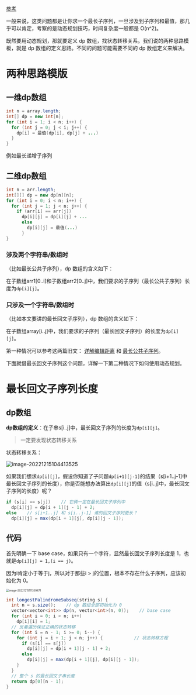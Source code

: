 [参考](https://blog.51cto.com/u_15127526/2689573)

一般来说，这类问题都是让你求一个最长子序列，一旦涉及到子序列和最值，那几乎可以肯定，考察的是动态规划技巧，时间复杂度一般都是 O(n^2)。

既然要用动态规划，那就要定义 dp 数组，找状态转移关系。我们说的两种思路模板，就是 dp 数组的定义思路。不同的问题可能需要不同的 dp 数组定义来解决。

# 两种思路模版

## 一维dp数组

```java
int n = array.length;
int[] dp = new int[n];
for (int i = 1; i < n; i++) {    
  for (int j = 0; j < i; j++) {        
    dp[i] = 最值(dp[i], dp[j] + ...)    
  }
}
```

例如最长递增子序列

## 二维dp数组

```java
int n = arr.length;
int[][] dp = new dp[n][n];
for (int i = 0; i < n; i++) {    
  for (int j = 1; j < n; j++) {        
    if (arr[i] == arr[j])             
      dp[i][j] = dp[i][j] + ...        
      else            
        dp[i][j] = 最值(...)    
      }
}
```

###  涉及两个字符串/数组时

（比如最长公共子序列），dp 数组的含义如下：

在子数组arr1[0..i]和子数组arr2[0..j]中，我们要求的子序列（最长公共子序列）长度为`dp[i][j]`。

### 只涉及一个字符串/数组时

（比如本文要讲的最长回文子序列），dp 数组的含义如下：

在子数组array[i..j]中，我们要求的子序列（最长回文子序列）的长度为`dp[i][j]`。

第一种情况可以参考这两篇旧文： [详解编辑距离](http://mp.weixin.qq.com/s?__biz=MzAxODQxMDM0Mw==&mid=2247484484&idx=1&sn=74594297022c84952162a68b7f739133&chksm=9bd7fa4caca0735a1364dd13901311ecd6ec4913c8db05a1ff6cae8f069627eebe8d651bbeb1&scene=21#wechat_redirect) 和  [最长公共子序列](http://mp.weixin.qq.com/s?__biz=MzAxODQxMDM0Mw==&mid=2247484486&idx=1&sn=0bdcb94c6390307ea32427757ec0072c&chksm=9bd7fa4eaca073583623cdb93b05dc9e1d0757b25697bb40b29b3e450124e929ff1a8eaac50f&scene=21#wechat_redirect)。

下面就借最长回文子序列这个问题，详解一下第二种情况下如何使用动态规划。

# 最长回文子序列长度

## dp数组

**dp数组的定义**：在子串s[i..j]中，最长回文子序列的长度为`dp[i][j]`。

> 一定要发现状态转移关系

状态转移关系：

![image-20221215104413525](https://piggo-picture.oss-cn-hangzhou.aliyuncs.com/image-20221215104413525.png)

如果我们想求`dp[i][j]`，假设你知道了子问题`dp[i+1][j-1]`的结果（s[i+1..j-1]中最长回文子序列的长度），你是否能想办法算出`dp[i][j]`的值（s[i..j]中，最长回文子序列的长度）呢？

```java
if (s[i] == s[j])    // 它俩一定在最长回文子序列中    
  dp[i][j] = dp[i + 1][j - 1] + 2;
else    // s[i+1..j] 和 s[i..j-1] 谁的回文子序列更长？    
  dp[i][j] = max(dp[i + 1][j], dp[i][j - 1]);
```

## 代码

首先明确一下 base case，如果只有一个字符，显然最长回文子序列长度是 1，也就是`dp[i][j] = 1,(i == j)`。

因为i肯定小于等于j，所以对于那些i > j的位置，根本不存在什么子序列，应该初始化为 0。

<img src="https://piggo-picture.oss-cn-hangzhou.aliyuncs.com/image-20221215111339471.png" alt="image-20221215111339471" style="zoom:50%;" />

```java
int longestPalindromeSubseq(string s) {   
  int n = s.size();    // dp 数组全部初始化为 0    
  vector<vector<int>> dp(n, vector<int>(n, 0));    // base case    
  for (int i = 0; i < n; i++)       
    dp[i][i] = 1;   
  // 反着遍历保证正确的状态转移    
  for (int i = n - 1; i >= 0; i--) {        
    for (int j = i + 1; j < n; j++) {            // 状态转移方程            
      if (s[i] == s[j])                
        dp[i][j] = dp[i + 1][j - 1] + 2;            
      else                
        dp[i][j] = max(dp[i + 1][j], dp[i][j - 1]);        
    }    
  }    
  // 整个 s 的最长回文子串长度    
  return dp[0][n - 1];
}
```

